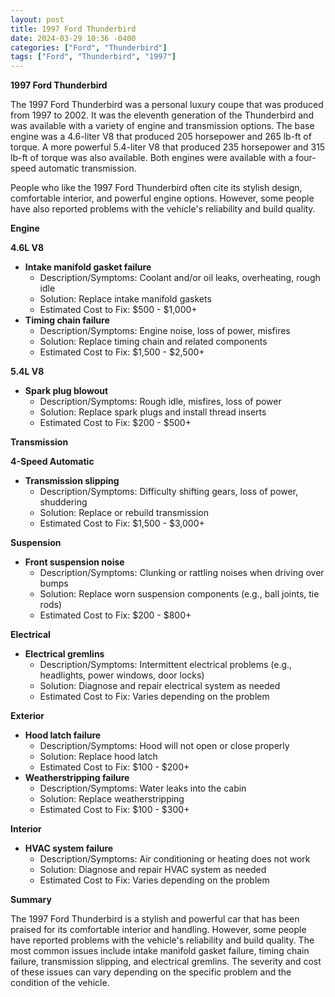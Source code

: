 ```yaml
---
layout: post
title: 1997 Ford Thunderbird
date: 2024-03-29 10:36 -0400
categories: ["Ford", "Thunderbird"]
tags: ["Ford", "Thunderbird", "1997"]
---
```

**1997 Ford Thunderbird**

The 1997 Ford Thunderbird was a personal luxury coupe that was produced from 1997 to 2002. It was the eleventh generation of the Thunderbird and was available with a variety of engine and transmission options. The base engine was a 4.6-liter V8 that produced 205 horsepower and 265 lb-ft of torque. A more powerful 5.4-liter V8 that produced 235 horsepower and 315 lb-ft of torque was also available. Both engines were available with a four-speed automatic transmission.

People who like the 1997 Ford Thunderbird often cite its stylish design, comfortable interior, and powerful engine options. However, some people have also reported problems with the vehicle's reliability and build quality.

**Engine**

**4.6L V8**

* **Intake manifold gasket failure**
    * Description/Symptoms: Coolant and/or oil leaks, overheating, rough idle
    * Solution: Replace intake manifold gaskets
    * Estimated Cost to Fix: $500 - $1,000+
* **Timing chain failure**
    * Description/Symptoms: Engine noise, loss of power, misfires
    * Solution: Replace timing chain and related components
    * Estimated Cost to Fix: $1,500 - $2,500+

**5.4L V8**

* **Spark plug blowout**
    * Description/Symptoms: Rough idle, misfires, loss of power
    * Solution: Replace spark plugs and install thread inserts
    * Estimated Cost to Fix: $200 - $500+

**Transmission**

**4-Speed Automatic**

* **Transmission slipping**
    * Description/Symptoms: Difficulty shifting gears, loss of power, shuddering
    * Solution: Replace or rebuild transmission
    * Estimated Cost to Fix: $1,500 - $3,000+

**Suspension**

* **Front suspension noise**
    * Description/Symptoms: Clunking or rattling noises when driving over bumps
    * Solution: Replace worn suspension components (e.g., ball joints, tie rods)
    * Estimated Cost to Fix: $200 - $800+

**Electrical**

* **Electrical gremlins**
    * Description/Symptoms: Intermittent electrical problems (e.g., headlights, power windows, door locks)
    * Solution: Diagnose and repair electrical system as needed
    * Estimated Cost to Fix: Varies depending on the problem

**Exterior**

* **Hood latch failure**
    * Description/Symptoms: Hood will not open or close properly
    * Solution: Replace hood latch
    * Estimated Cost to Fix: $100 - $200+
* **Weatherstripping failure**
    * Description/Symptoms: Water leaks into the cabin
    * Solution: Replace weatherstripping
    * Estimated Cost to Fix: $100 - $300+

**Interior**

* **HVAC system failure**
    * Description/Symptoms: Air conditioning or heating does not work
    * Solution: Diagnose and repair HVAC system as needed
    * Estimated Cost to Fix: Varies depending on the problem

**Summary**

The 1997 Ford Thunderbird is a stylish and powerful car that has been praised for its comfortable interior and handling. However, some people have reported problems with the vehicle's reliability and build quality. The most common issues include intake manifold gasket failure, timing chain failure, transmission slipping, and electrical gremlins. The severity and cost of these issues can vary depending on the specific problem and the condition of the vehicle.
